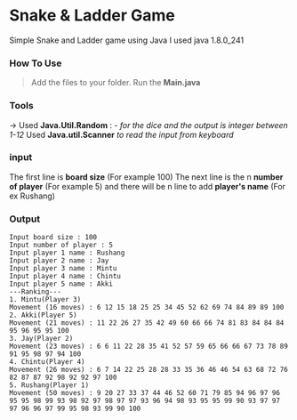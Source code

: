 # Snake & Ladder Game
Simple Snake and Ladder game using Java
I used java 1.8.0_241 
### How To Use
> Add the files to your folder. 
> Run the **Main.java**
### Tools
-> Used **Java.Util.Random** : - _for the dice and the output is integer between 1-12_
Used **Java.util.Scanner** _to read the input from keyboard_
### input
The first line is **board size** (For example 100) 
The next line is the n **number of player** (For example 5)
and there will be n line to add **player's name** (For ex Rushang)
### Output
```
Input board size : 100
Input number of player : 5
Input player 1 name : Rushang
Input player 2 name : Jay
Input player 3 name : Mintu
Input player 4 name : Chintu
Input player 5 name : Akki
---Ranking---
1. Mintu(Player 3)
Movement (16 moves) : 6 12 15 18 25 25 34 45 52 62 69 74 84 89 89 100 
2. Akki(Player 5)
Movement (21 moves) : 11 22 26 27 35 42 49 60 66 66 74 81 83 84 84 84 95 96 95 95 100 
3. Jay(Player 2)
Movement (23 moves) : 6 6 11 22 28 35 41 52 57 59 65 66 66 67 73 78 89 91 95 98 97 94 100 
4. Chintu(Player 4)
Movement (26 moves) : 6 7 14 22 25 28 28 33 35 36 46 46 54 63 68 72 76 82 87 87 92 98 92 92 97 100 
5. Rushang(Player 1)
Movement (50 moves) : 9 20 27 33 37 44 46 52 60 71 79 85 94 96 97 96 95 95 98 99 93 98 92 97 98 97 97 93 96 94 98 93 95 95 99 90 93 97 97 97 96 96 97 99 95 98 93 99 90 100
```
